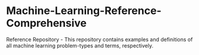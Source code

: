 # Machine-Learning-Reference-Comprehensive
Reference Repository - This repository contains examples and definitions of all machine learning problem-types and terms, respectively.
